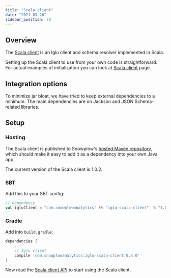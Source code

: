 ```yaml
---
title: "Scala client"
date: "2021-03-26"
sidebar_position: 70
---
```


## Overview

The [Scala client](https://github.com/snowplow/iglu-scala-client) is an Iglu client and schema resolver implemented in Scala.

Setting up the Scala client to use from your own code is straightforward.  
For actual examples of initialization you can look at [Scala client](https://github.com/snowplow/iglu-scala-client) page.

## Integration options

To minimize jar bloat, we have tried to keep external dependencies to a minimum. The main dependencies are on Jackson and JSON Schema-related libraries.

## Setup

### Hosting

The Scala client is published to Snowplow's [hosted Maven repository](http://maven.snplow.com), which should make it easy to add it as a dependency into your own Java app.

The current version of the Scala client is 1.0.2.

### SBT

Add this to your SBT config:

```scala
// Dependency
val igluClient = "com.snowplowanalytics" %% "iglu-scala-client"  % "1.0.2"
```

### Gradle

Add into `build.gradle`:

```gradle
dependencies {
    ...
    // Iglu client
    compile 'com.snowplowanalytics:iglu-scala-client:0.4.0'
}
```

Now read the  [Scala client API](https://github.com/snowplow/iglu-scala-client) to start using the Scala client.
